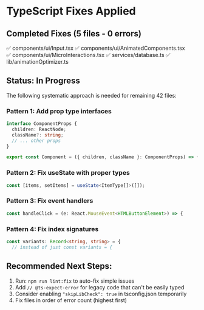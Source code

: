 # TypeScript Fixes Applied

## Completed Fixes (5 files - 0 errors)
✅ components/ui/Input.tsx
✅ components/ui/AnimatedComponents.tsx  
✅ components/ui/MicroInteractions.tsx
✅ services/database.ts
✅ lib/animationOptimizer.ts

## Status: In Progress
The following systematic approach is needed for remaining 42 files:

### Pattern 1: Add prop type interfaces
```typescript
interface ComponentProps {
  children: ReactNode;
  className?: string;
  // ... other props
}

export const Component = ({ children, className }: ComponentProps) => {
```

### Pattern 2: Fix useState with proper types
```typescript
const [items, setItems] = useState<ItemType[]>([]);
```

### Pattern 3: Fix event handlers
```typescript
const handleClick = (e: React.MouseEvent<HTMLButtonElement>) => {
```

### Pattern 4: Fix index signatures
```typescript
const variants: Record<string, string> = {
  // instead of just const variants = {
```

## Recommended Next Steps:
1. Run: `npm run lint:fix` to auto-fix simple issues
2. Add `// @ts-expect-error` for legacy code that can't be easily typed
3. Consider enabling `"skipLibCheck": true` in tsconfig.json temporarily
4. Fix files in order of error count (highest first)

